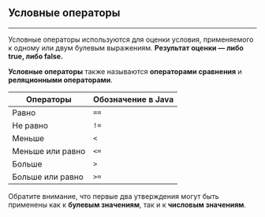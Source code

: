 ## Условные операторы
***

Условные операторы используются для оценки условия, применяемого к одному или двум булевым выражениям. **Результат оценки — либо true, либо false.**

**Условные операторы** также называются **операторами сравнения** и **реляционными операторами**.

| Операторы                   | Обозначение в Java |
|----------------------------|--------------------|
| Равно                       | `==`               |
| Не равно                   | `!=`               |
| Меньше                    | `< `                |
| Меньше или равно          | `<= `               |
| Больше                    | `> `                |
| Больше или равно          | `>=`               |

Обратите внимание, что первые два утверждения могут быть применены как к **булевым значениям**, так и к **числовым значениям**.